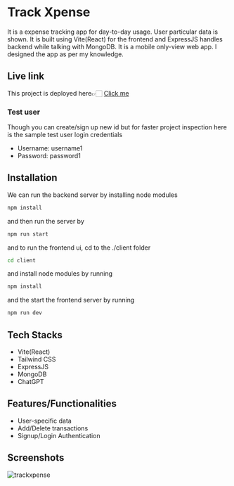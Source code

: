 # Track Xpense

It is a expense tracking app for day-to-day usage. User particular data is shown. It is built using Vite(React) for the frontend and ExpressJS handles backend while talking with MongoDB. It is a mobile only-view web app. I designed the app as per my knowledge.

## Live link

This project is deployed here👉🏻 [Click me](https://track-xpense1.netlify.app/login)

### Test user

Though you can create/sign up new id but for faster project inspection here is the sample test user login credentials

- Username: username1
- Password: password1

## Installation

We can run the backend server by installing node modules

```bash
npm install
```

and then run the server by

```bash
npm run start
```

and to run the frontend ui, cd to the ./client folder

```bash
cd client
```

and install node modules by running

```bash
npm install
```

and the start the frontend server by running

```bash
npm run dev
```

## Tech Stacks

- Vite(React)
- Tailwind CSS
- ExpressJS
- MongoDB
- ChatGPT

## Features/Functionalities

- User-specific data
- Add/Delete transactions
- Signup/Login Authentication

## Screenshots

![trackxpense](https://github.com/Prashant-SL/track-xpense/assets/95927107/c7d7bdf9-00c6-4f97-9f85-5d8c67880084)
